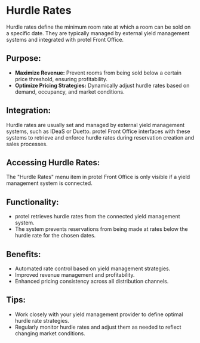 # Hurdle Rates

Hurdle rates define the minimum room rate at which a room can be sold on a specific date. They are typically managed by external yield management systems and integrated with protel Front Office.

## Purpose:

* **Maximize Revenue:**  Prevent rooms from being sold below a certain price threshold, ensuring profitability.
* **Optimize Pricing Strategies:** Dynamically adjust hurdle rates based on demand, occupancy, and market conditions.

## Integration:

Hurdle rates are usually set and managed by external yield management systems, such as IDeaS or Duetto. protel Front Office interfaces with these systems to retrieve and enforce hurdle rates during reservation creation and sales processes.

## Accessing Hurdle Rates:

The "Hurdle Rates" menu item in protel Front Office is only visible if a yield management system is connected. 

## Functionality:

* protel retrieves hurdle rates from the connected yield management system.
* The system prevents reservations from being made at rates below the hurdle rate for the chosen dates. 

## Benefits:

* Automated rate control based on yield management strategies.
* Improved revenue management and profitability. 
* Enhanced pricing consistency across all distribution channels.

## Tips:

* Work closely with your yield management provider to define optimal hurdle rate strategies.
* Regularly monitor hurdle rates and adjust them as needed to reflect changing market conditions. 